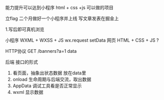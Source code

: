 能力提升可以达到小程序
html + css +js 可以做的项目

立flag
   二个月做好一个小程序并上线
   写文章发表在掘金上

   1.写后即可真机浏览


小程序
   WXML + WXSS + JS
   wx.request setData
网页
   HTML + CSS + JS
   ?

   HTTP协议 GET /banners?a=1 data

后端 接口的形式

1. 看页面，抽象出状态数据 放在data里
2. onload 生命周期与后端交流，取出数据
3. AppData 调试工具看是否正常显示
4. wxml 显示数据